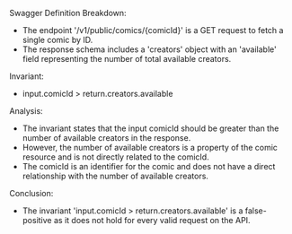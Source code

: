 Swagger Definition Breakdown:
- The endpoint '/v1/public/comics/{comicId}' is a GET request to fetch a single comic by ID.
- The response schema includes a 'creators' object with an 'available' field representing the number of total available creators.

Invariant:
- input.comicId > return.creators.available

Analysis:
- The invariant states that the input comicId should be greater than the number of available creators in the response.
- However, the number of available creators is a property of the comic resource and is not directly related to the comicId.
- The comicId is an identifier for the comic and does not have a direct relationship with the number of available creators.

Conclusion:
- The invariant 'input.comicId > return.creators.available' is a false-positive as it does not hold for every valid request on the API.
